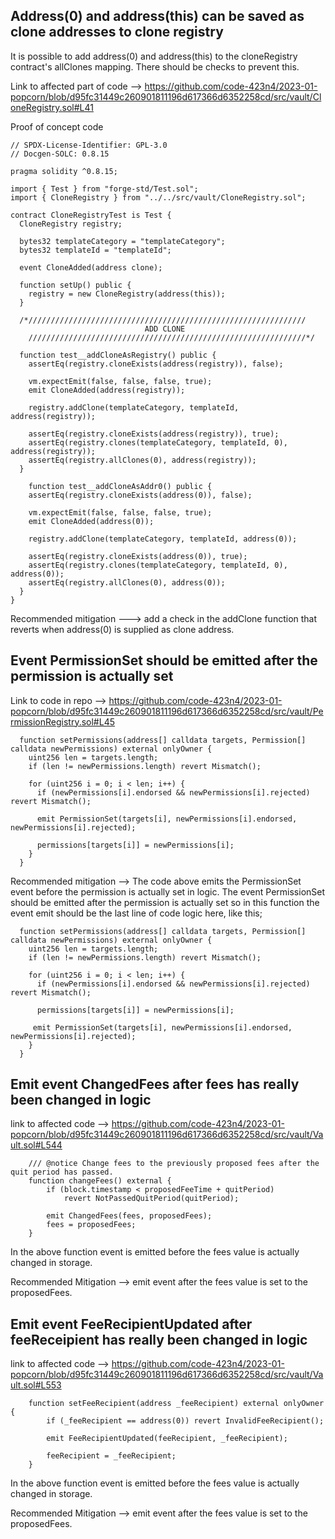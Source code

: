 ## Address(0) and address(this) can be saved as clone addresses to clone registry
It is possible to add address(0) and address(this) to the cloneRegistry contract's allClones mapping. There should be checks to prevent this. 

Link to affected part of code -->  https://github.com/code-423n4/2023-01-popcorn/blob/d95fc31449c260901811196d617366d6352258cd/src/vault/CloneRegistry.sol#L41


Proof of concept code 
```
// SPDX-License-Identifier: GPL-3.0
// Docgen-SOLC: 0.8.15

pragma solidity ^0.8.15;

import { Test } from "forge-std/Test.sol";
import { CloneRegistry } from "../../src/vault/CloneRegistry.sol";

contract CloneRegistryTest is Test {
  CloneRegistry registry;

  bytes32 templateCategory = "templateCategory";
  bytes32 templateId = "templateId";

  event CloneAdded(address clone);

  function setUp() public {
    registry = new CloneRegistry(address(this));
  }

  /*//////////////////////////////////////////////////////////////
                              ADD CLONE
    //////////////////////////////////////////////////////////////*/

  function test__addCloneAsRegistry() public {
    assertEq(registry.cloneExists(address(registry)), false);

    vm.expectEmit(false, false, false, true);
    emit CloneAdded(address(registry));

    registry.addClone(templateCategory, templateId, address(registry));

    assertEq(registry.cloneExists(address(registry)), true);
    assertEq(registry.clones(templateCategory, templateId, 0), address(registry));
    assertEq(registry.allClones(0), address(registry));
  }

    function test__addCloneAsAddr0() public {
    assertEq(registry.cloneExists(address(0)), false);

    vm.expectEmit(false, false, false, true);
    emit CloneAdded(address(0));

    registry.addClone(templateCategory, templateId, address(0));

    assertEq(registry.cloneExists(address(0)), true);
    assertEq(registry.clones(templateCategory, templateId, 0), address(0));
    assertEq(registry.allClones(0), address(0));
  }
}
```
Recommended mitigation ---> add a check in the addClone function that reverts when address(0) is supplied as clone address.


## Event  PermissionSet should be emitted after the permission is actually set

Link to code in repo --> https://github.com/code-423n4/2023-01-popcorn/blob/d95fc31449c260901811196d617366d6352258cd/src/vault/PermissionRegistry.sol#L45


```
  function setPermissions(address[] calldata targets, Permission[] calldata newPermissions) external onlyOwner {
    uint256 len = targets.length;
    if (len != newPermissions.length) revert Mismatch();

    for (uint256 i = 0; i < len; i++) {
      if (newPermissions[i].endorsed && newPermissions[i].rejected) revert Mismatch();

      emit PermissionSet(targets[i], newPermissions[i].endorsed, newPermissions[i].rejected);

      permissions[targets[i]] = newPermissions[i];
    }
  }
```
Recommended mitigation -->  The code above emits the PermissionSet event before the permission is actually set in logic. The event PermissionSet should be emitted after the permission is actually set so in this function the event emit should be the last line of code logic here, like this;

```
  function setPermissions(address[] calldata targets, Permission[] calldata newPermissions) external onlyOwner {
    uint256 len = targets.length;
    if (len != newPermissions.length) revert Mismatch();

    for (uint256 i = 0; i < len; i++) {
      if (newPermissions[i].endorsed && newPermissions[i].rejected) revert Mismatch();

      permissions[targets[i]] = newPermissions[i];

     emit PermissionSet(targets[i], newPermissions[i].endorsed, newPermissions[i].rejected);
    }
  }
```


## Emit event ChangedFees after fees has really been changed in logic

link to affected code --> https://github.com/code-423n4/2023-01-popcorn/blob/d95fc31449c260901811196d617366d6352258cd/src/vault/Vault.sol#L544

```
    /// @notice Change fees to the previously proposed fees after the quit period has passed.
    function changeFees() external {
        if (block.timestamp < proposedFeeTime + quitPeriod)
            revert NotPassedQuitPeriod(quitPeriod);

        emit ChangedFees(fees, proposedFees);
        fees = proposedFees;
    }
```

In the above function event is emitted before the fees value is actually changed in storage.

Recommended Mitigation --> emit event after the fees value is set to the  proposedFees.


## Emit event FeeRecipientUpdated after feeReceipient has really been changed in logic

link to affected code --> https://github.com/code-423n4/2023-01-popcorn/blob/d95fc31449c260901811196d617366d6352258cd/src/vault/Vault.sol#L553

```
    function setFeeRecipient(address _feeRecipient) external onlyOwner {
        if (_feeRecipient == address(0)) revert InvalidFeeRecipient();

        emit FeeRecipientUpdated(feeRecipient, _feeRecipient);

        feeRecipient = _feeRecipient;
    }
```

In the above function event is emitted before the fees value is actually changed in storage.

Recommended Mitigation --> emit event after the fees value is set to the  proposedFees.


